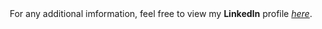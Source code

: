 <div align="center">
For any additional imformation, feel free to view my <b>LinkedIn</b> profile <i><a href="http://github.com/nkempel">here</a></i>.
</div>
